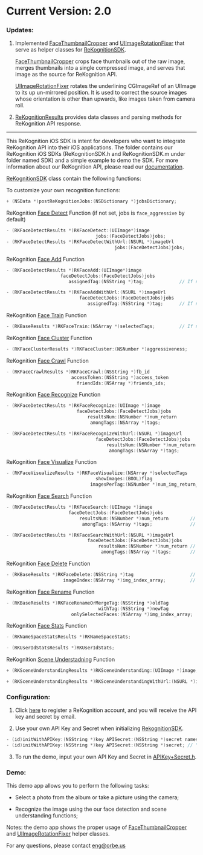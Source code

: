 # Current Version: 2.0

### Updates:

1. Implemented [FaceThumbnailCropper][1] and [UIImageRotationFixer][2] that serve as helper classes for [ReKognitionSDK][3].

   [FaceThumbnailCropper][1] crops face thumbnails out of the raw image, merges thumbnails into a single compressed image, and serves that image as the source for ReKognition API.

   [UIImageRotationFixer][2] rotates the underlining CGImageRef of an UIImage to its up un-mirrored position. It is used to correct the source images whose orientation is other than upwards, like images taken from camera roll.

2. [ReKognitionResults][4] provides data classes and parsing methods for ReKognition API response.

[1]: https://github.com/orbeus/ReKognition_iOS_SDK/blob/master/SDK/FaceThumbnailCropper.h
[2]: https://github.com/orbeus/ReKognition_iOS_SDK/blob/master/SDK/UIImageRotationFixer.h
[3]: https://github.com/orbeus/ReKognition_iOS_SDK/blob/master/SDK/ReKognitionSDK.h
[4]: https://github.com/orbeus/ReKognition_iOS_SDK/blob/master/SDK/ReKognitionResults.h
[5]: https://github.com/orbeus/ReKognition_iOS_SDK/blob/master/ReKognition%20Demo/APIKey%2BSecret.h
-----------------------------
This ReKognition iOS SDK is intent for developers who want to integrate ReKognition API into their 
iOS applications. The folder contains our ReKognition iOS SDKs (ReKognitionSDK.h and ReKognitionSDK.m under folder named SDK) and 
a simple example to demo the SDK. For more information about our ReKognition API, please read our 
[documentation](http://v2.rekognition.com/developer/docs).

[ReKognitionSDK][3] class contain the following functions:

To customize your own recognition functions:
```objective-c
+ (NSData *)postReKognitionJobs:(NSDictionary *)jobsDictionary;
```

ReKognition [Face Detect](http://rekognition.com/developer/docs#facedetect) Function (if not set, jobs is `face_aggressive` by default)
```objective-c
- (RKFaceDetectResults *)RKFaceDetect:(UIImage*)image
                                 jobs:(FaceDetectJobs)jobs;
- (RKFaceDetectResults *)RKFaceDetectWithUrl:(NSURL *)imageUrl
                                        jobs:(FaceDetectJobs)jobs;
```

ReKognition [Face Add](http://rekognition.com/developer/docs#faceadd) Function
```objective-c
- (RKFaceDetectResults *)RKFaceAdd:(UIImage*)image
                    faceDetectJobs:(FaceDetectJobs)jobs
                       assignedTag:(NSString *)tag;             // If nil, assigned to untagged group

- (RKFaceDetectResults *)RKFaceAddWithUrl:(NSURL *)imageUrl
                           faceDetectJobs:(FaceDetectJobs)jobs
                              assignedTag:(NSString *)tag;      // If nil, assigned to untagged group
```

ReKognition [Face Train](http://rekognition.com/developer/docs#facetrain) Function
```objective-c
- (RKBaseResults *)RKFaceTrain:(NSArray *)selectedTags;         // If nil, train all tags
```

ReKognition [Face Cluster](http://rekognition.com/developer/docs#facecluster) Function
```objective-c
- (RKFaceClusterResults *)RKFaceCluster:(NSNumber *)aggressiveness;     // If nil, use 40
```

ReKognition [Face Crawl](http://rekognition.com/developer/docs#facecrawl) Function
```objective-c
- (RKFaceCrawlResults *)RKFaceCrawl:(NSString *)fb_id
                        accessToken:(NSString *)access_token
                          friendIds:(NSArray *)friends_ids;
```

ReKognition [Face Recognize](http://rekognition.com/developer/docs#facerecognize) Function
```objective-c
- (RKFaceDetectResults *)RKFaceRecognize:(UIImage *)image
                          faceDetectJobs:(FaceDetectJobs)jobs
                              resultsNum:(NSNumber *)num_return         // If nil, return 3 results
                               amongTags:(NSArray *)tags;               // If nil, recognize among all tags

- (RKFaceDetectResults *)RKFaceRecognizeWithUrl:(NSURL *)imageUrl
                                 faceDetectJobs:(FaceDetectJobs)jobs
                                     resultsNum:(NSNumber *)num_return  // If nil, returns 3 retuls
                                      amongTags:(NSArray *)tags;        // If nil, recognize among all tags
```

ReKognition [Face Visualize](http://rekognition.com/developer/docs#facevirtualize) Function
```objective-c
- (RKFaceVisualizeResults *)RKFaceVisualize:(NSArray *)selectedTags             // If nil, return all tags
                                 showImages:(BOOL)flag
                               imagesPerTag:(NSNumber *)num_img_return_pertag;  // If nil, return all images
```

ReKognition [Face Search](http://rekognition.com/developer/docs#facesearch) Function
```objective-c
- (RKFaceDetectResults *)RKFaceSearch:(UIImage *)image
                       faceDetectJobs:(FaceDetectJobs)jobs
                           resultsNum:(NSNumber *)num_return        // If nil, return all results
                            amongTags:(NSArray *)tags;              // If nil, search among all tags

- (RKFaceDetectResults *)RKFaceSearchWithUrl:(NSURL *)imageUrl
                              faceDetectJobs:(FaceDetectJobs)jobs
                                  resultsNum:(NSNumber *)num_return // If nil, return all results
                                   amongTags:(NSArray *)tags;       // If nil, search among all tags
```

ReKognition [Face Delete](http://rekognition.com/developer/docs#facedelete) Function
```objective-c
- (RKBaseResults *)RKFaceDelete:(NSString *)tag                     // If nil, entire user_id is removed
                     imageIndex:(NSArray *)img_index_array;         // If nil, entire tag is removed
```

ReKognition [Face Rename](http://rekognition.com/developer/docs#facerename) Function
```objective-c
- (RKBaseResults *)RKFaceRenameOrMergeTag:(NSString *)oldTag
                                  withTag:(NSString *)newTag
                        onlySelectedFaces:(NSArray *)img_index_array;    // If nil, rename all images under the tag
```

ReKognition [Face Stats](http://rekognition.com/developer/docs#facestats) Function
```objective-c
- (RKNameSpaceStatsResults *)RKNameSpaceStats;

- (RKUserIdStatsResults *)RKUserIdStats;
```

ReKognition [Scene Understadning](http://rekognition.com/developer/docs#scenecatagorize) Function
```objective-c
+ (RKSceneUnderstandingResults *)RKSceneUnderstanding:(UIImage *)image;

+ (RKSceneUnderstandingResults *)RKSceneUnderstandingWithUrl:(NSURL *)imageUrl;
```

### Configuration:
1. Click [here](http://v2.rekognition.com/user/create) to register a ReKognition account, and you will receive the API key and secret by email.

2. Use your own API Key and Secret when initializing [RekognitionSDK][3].
```objective-c 
- (id)initWithAPIKey:(NSString *)key APISecret:(NSString *)secret namespace:(NSString *)nameSpace userid:(NSString *)userid;
- (id)initWithAPIKey:(NSString *)key APISecret:(NSString *)secret; // "default" will be used for namespace and userid.
```
3. To run the demo, input your own API Key and Secret in [APIKey+Secret.h][5].

### Demo: 
This demo app allows you to perform the following tasks:

* Select a photo from the album or take a picture using the camera;

* Recognize the image using the our face detection and scene understanding functions;

Notes: the demo app shows the proper usage of [FaceThumbnailCropper][1] and [UIImageRotationFixer][2] helper classes.

For any questions, please contact eng@orbe.us
